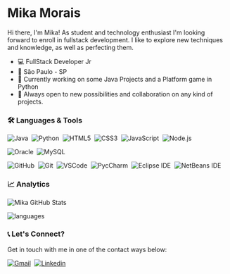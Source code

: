 # Mika Morais
Hi there, I'm Mika! As student and technology enthusiast I'm looking forward to enroll in fullstack development. I like to explore new techniques and knowledge, as well as perfecting them. 

- :computer: FullStack Developer Jr
- :city_sunset: São Paulo - SP
- 🔭 Currently working on some Java Projects and a Platform game in Python 
- 👯 Always open to new possibilities and collaboration on any kind of projects. 

### 🛠 Languages & Tools
![Java](https://img.shields.io/badge/-Java-05122A?&logo=Java&logoColor=FFFFFF)&nbsp;
![Python](https://img.shields.io/badge/-Python-05122A?&logo=Python&logoColor=FFFFFF)&nbsp;
![HTML5](https://img.shields.io/badge/-HTML5-05122A?&logo=HTML5&logoColor=FFFFFF)&nbsp;
![CSS3](https://img.shields.io/badge/-CSS3-05122A?&logo=CSS3&logoColor=FFFFFF)&nbsp;
![JavaScript](https://img.shields.io/badge/-JavaScript-05122A?&logo=JavaScript&logoColor=FFFFFF)&nbsp;
![Node.js](https://img.shields.io/badge/-Node.js-05122A?logo=Node.js&logoColor=FFFFFF)&nbsp;


![Oracle](https://img.shields.io/badge/-Oracle-05122A?&logo=Oracle&logoColor=FFFFFF)&nbsp;
![MySQL](https://img.shields.io/badge/-MySQL-05122A?&logo=MySQL&logoColor=FFFFFF)&nbsp;


![GitHub](https://img.shields.io/badge/-GitHub-05122A?&logo=GitHub&logoColor=FFFFFF)&nbsp;
![Git](https://img.shields.io/badge/-Git-05122A?&logo=git&logoColor=FFFFFF)&nbsp;
![VSCode](https://img.shields.io/badge/-VSCode-05122A?&logo=Visual%20Studio%20Code&logoColor=FFFFFF)&nbsp; 
![PycCharm](https://img.shields.io/badge/-PyCharm-05122A?&logo=Python&logoColor=FFFFFF)&nbsp;
![Eclipse IDE](https://img.shields.io/badge/-NetBeans%20IDE-05122A?&logo=Apache%20NetBeans%20IDE&logoColor=FFFFFF)&nbsp; 
![NetBeans IDE](https://img.shields.io/badge/-Eclipse%20IDE-05122A?&logo=Eclipse%20IDE&logoColor=FFFFFF)&nbsp;



### 📈 Analytics
![Mika GitHub Stats](https://github-readme-stats.vercel.app/api?username=MikaMorais&show_icons=true&theme=radical)

![languages](https://github-readme-stats.vercel.app/api/top-langs/?username=MikaMorais&hide=scss&layout=compact&theme=radical)

### 📞 Let's Connect?
Get in touch with me in one of the contact ways below:

[![Gmail](https://img.shields.io/badge/-Gmail-EA4335?&logo=Gmail&logoColor=FFFFFF)](mika.devs100@gmail.com)&nbsp;
[![Linkedin](https://img.shields.io/badge/-Linkedln-0A66C2?&logo=Linkedin&logoColor=FFFFFF)](https://www.linkedin.com/in/moises-silva-de-morais/)&nbsp;

